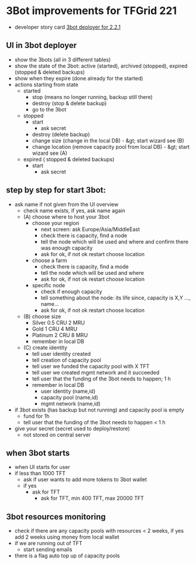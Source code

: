 
# 3Bot improvements for TFGrid 221

- developer story card [3bot deployer for 2.2.1](https://github.com/threefoldtech/home/issues/906)

## UI in 3bot deployer

- show the 3bots (all in 3 different tables)
- show the state of the 3bot: active (started), archived (stopped), expired (stopped &amp; deleted backups)
- show when they expire (done already for the started)
- actions starting from state
  - started
    - stop (means no longer running, backup still there)
    - destroy (stop &amp; delete backup)
    - go to the 3bot
  - stopped
    - start
      - ask secret
    - destroy (delete backup)
    - change size (change in the local DB) - \&gt; start wizard see (B)
    - change location (remove capacity pool from local DB) - \&gt; start wizard see (A)
  - expired ( stopped &amp; deleted backups)
    - start
      - ask secret

## step by step for start 3bot:

- ask name if not given from the UI overview
  - check name exists, if yes, ask name again
  - (A) choose where to host your 3bot
    - choose your region
      - next screen: ask Europe/Asia/MiddleEast
      - check there is capacity, find a node
      - tell the node which will be used and where and confirm there was enough capacity
      - ask for ok, if not ok restart choose location
    - choose a farm
      - check there is capacity, find a mode
      - tell the node which will be used and where
      - ask for ok, if not ok restart choose location
    - specific node
      - check if enough capacity
      - tell something about the node: its life since, capacity is X,Y ..., name...
      - ask for ok, if not ok restart choose location
  - (B) choose size
    - Silver 0.5 CRU 2 MRU
    - Gold 1 CRU 4 MRU
    - Platinum  2 CRU 8 MRU
    - remember in local DB
  - (C) create identity
    - tell user identity created
    - tell creation of capacity pool
    - tell user we funded the capacity pool with X TFT
    - tell user we created mgmt network and it succeeded
    - tell user that the funding of the 3bot needs to happen; 1 h
    - remember in local DB
      - user identity (name,id)
      - capacity pool (name,id)
      - mgmt network (name,id)
- if 3bot exists (has backup but not running) and capacity pool is empty
  - fund for 1h
  - tell user that the funding of the 3bot needs to happen < 1 h
- give your secret (secret used to deploy/restore)
  - not stored on central server

## when 3bot starts

- when UI starts for user
- if less than 1000 TFT
  - ask if user wants to add more tokens to 3bot wallet
  - if yes
    - ask for TFT
      - ask for TFT, min 400 TFT, max 20000 TFT

## 3bot resources monitoring

- check if there are any capacity pools with resources < 2 weeks,
 if yes add 2 weeks using money from local wallet
- if we are running out of TFT
  - start sending emails
- there is a flag auto top up of capacity pools

